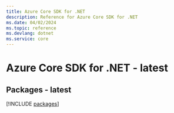 ```yaml
---
title: Azure Core SDK for .NET
description: Reference for Azure Core SDK for .NET
ms.date: 04/02/2024
ms.topic: reference
ms.devlang: dotnet
ms.service: core
---
```

# Azure Core SDK for .NET - latest
## Packages - latest
[!INCLUDE [packages](core-index.md)]